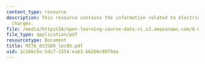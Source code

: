 ```yaml
---
content_type: resource
description: This resource contains the information related to electric forces on
  charges.
file: /media/https%3A/open-learning-course-data-rc.s3.amazonaws.com/6-013-electromagnetics-and-applications-spring-2009/2c166c5e5dc71554eab3b62b6c9979aa_MIT6_013S09_lec05.pdf
file_type: application/pdf
resourcetype: Document
title: MIT6_013S09_lec05.pdf
uid: 2c166c5e-5dc7-1554-eab3-b62b6c9979aa
---
```

